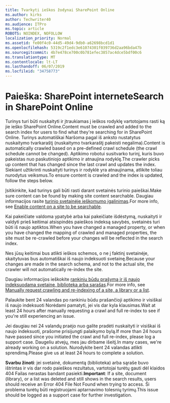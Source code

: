 ```yaml
---
title: Tvarkyti ieškos žodynai SharePoint Online
ms.author: kirks
author: Techwriter40
ms.audience: ITPro
ms.topic: article
ROBOTS: NOINDEX, NOFOLLOW
localization_priority: Normal
ms.assetid: fe00f4c0-44d5-49d4-9db0-a62698bcd1d1
ms.openlocfilehash: 5319c2f1edc3e61074301f039736d2aa96bda47b
ms.sourcegitcommit: 4b7e478ce700c0b781efec3857ac4dce5bdf00c6
ms.translationtype: MT
ms.contentlocale: lt-LT
ms.lasthandoff: 06/07/2019
ms.locfileid: "34758773"
---
```

# <a name="search-in-sharepoint-online"></a><span data-ttu-id="7bee7-102">Paieška: SharePoint internete</span><span class="sxs-lookup"><span data-stu-id="7bee7-102">Search in SharePoint Online</span></span>

<span data-ttu-id="7bee7-103">Turinys turi būti nuskaityti ir įtraukiamas į ieškos rodyklę vartotojams rasti ką jie ieško SharePoint Online.</span><span class="sxs-lookup"><span data-stu-id="7bee7-103">Content must be crawled and added to the search index for users to find what they're searching for in SharePoint Online.</span></span> <span data-ttu-id="7bee7-104">Turinys automatiškai Naršoma pagal iš anksto nustatytus nuskaitymo tvarkaraštį (nuskaitymo tvarkaraštį pakeisti negalima).</span><span class="sxs-lookup"><span data-stu-id="7bee7-104">Content is automatically crawled based on a pre-defined crawl schedule (the crawl schedule cannot be changed).</span></span> <span data-ttu-id="7bee7-105">Aptikimo robotui susitvarko turinį, kuris buvo pakeistas nuo paskutiniojo aptikimo ir atnaujina rodyklę.</span><span class="sxs-lookup"><span data-stu-id="7bee7-105">The crawler picks up content that has changed since the last crawl and updates the index.</span></span> <span data-ttu-id="7bee7-106">Siekiant užtikrinti nuskaityti turinys ir rodyklė yra atnaujinama, atlikite toliau nurodytus veiksmus.</span><span class="sxs-lookup"><span data-stu-id="7bee7-106">To ensure content is crawled and the index is updated, follow the steps below.</span></span>

<span data-ttu-id="7bee7-107">Įsitikinkite, kad turinys gali būti rasti darant svetainės turinio paieškai.</span><span class="sxs-lookup"><span data-stu-id="7bee7-107">Make sure content can be found by making site content searchable.</span></span> <span data-ttu-id="7bee7-108">Daugiau informacijos rasite [turinio svetainėje ieškomumo įgalinimas](https://docs.microsoft.com/sharepoint/make-site-content-searchable).</span><span class="sxs-lookup"><span data-stu-id="7bee7-108">For more info, see [Enable content on a site to be searchable](https://docs.microsoft.com/sharepoint/make-site-content-searchable).</span></span>

<span data-ttu-id="7bee7-109">Kai pakeičiate valdoma ypatybė arba kai pakeičiate išdėstymą, nuskaityti ir valdyti prieš keitimai atsispindės paieškos indeksą savybės, svetainės turi būti iš naujo aptiktos.</span><span class="sxs-lookup"><span data-stu-id="7bee7-109">When you have changed a managed property, or when you have changed the mapping of crawled and managed properties, the site must be re-crawled before your changes will be reflected in the search index.</span></span> 

<span data-ttu-id="7bee7-110">Nes jūsų keitimai bus atlikti ieškos schemos, o ne į faktinį svetainėje, skaitytuvas bus automatiškai iš naujo indeksuoti svetainę.</span><span class="sxs-lookup"><span data-stu-id="7bee7-110">Because your changes are made in the search schema, and not to the actual site, the crawler will not automatically re-index the site.</span></span> 

<span data-ttu-id="7bee7-111">Daugiau informacijos ieškokite [rankiniu būdu prašymą ir iš naujo indeksuodama svetainę, biblioteka arba sąrašas](https://docs.microsoft.com/sharepoint/crawl-site-conten).</span><span class="sxs-lookup"><span data-stu-id="7bee7-111">For more info, see [Manually request crawling and re-indexing of a site, a library or a list](https://docs.microsoft.com/sharepoint/crawl-site-conten).</span></span>

 <span data-ttu-id="7bee7-112">Palaukite bent 24 valandas po rankiniu būdu prašančioji aptikimo ir visiškai iš naujo indeksuoti Norėdami pamatyti, jei vis dar kyla klausimas.</span><span class="sxs-lookup"><span data-stu-id="7bee7-112">Wait at least 24 hours after manually requesting a crawl and full re-index to see if you're still experiencing an issue.</span></span> 

<span data-ttu-id="7bee7-113">Jei daugiau nei 24 valandų praėjo nuo galite pradėti nuskaityti ir visiškai iš naujo indeksuoti, prašome prisijungti palaikymo bylą.</span><span class="sxs-lookup"><span data-stu-id="7bee7-113">If more than 24 hours have passed since you initiated the crawl and full re-index, please log a support case.</span></span> <span data-ttu-id="7bee7-114">Daugeliu atvejų, mes jau dirbame išeitį.</span><span class="sxs-lookup"><span data-stu-id="7bee7-114">In many cases, we're already working on a solution.</span></span> <span data-ttu-id="7bee7-115">Nurodykite bent 24 valandas atlikti sprendimą.</span><span class="sxs-lookup"><span data-stu-id="7bee7-115">Please give us at least 24 hours to complete a solution.</span></span>

<span data-ttu-id="7bee7-116">**Svarbu žinoti**: jei svetainė, dokumentą (biblioteka) arba sąraše buvo ištrintas ir vis dar rodo paieškos rezultatus, vartotojai turėtų gauti dėl klaidos 404 Failas nerastas bandant pasiekti.</span><span class="sxs-lookup"><span data-stu-id="7bee7-116">**Important**: If a site, document (library), or a list was deleted and still shows in the search results, users should receive an Error 404 File Not Found when trying to access.</span></span> <span data-ttu-id="7bee7-117">Ši problema turėtų būti registruojami aptarnavimo tolesnių tyrimų.</span><span class="sxs-lookup"><span data-stu-id="7bee7-117">This issue should be logged as a support case for further investigation.</span></span> 



